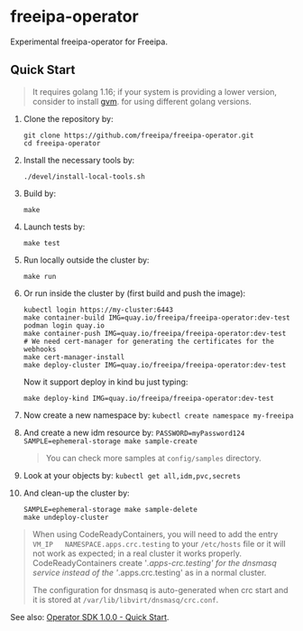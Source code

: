 # freeipa-operator

Experimental freeipa-operator for Freeipa.

## Quick Start

> It requires golang 1.16; if your system is providing a lower
> version, consider to install [gvm](https://github.com/moovweb/gvm#installing).
> for using different golang versions.

1. Clone the repository by:

   ```shell
   git clone https://github.com/freeipa/freeipa-operator.git
   cd freeipa-operator
   ```

1. Install the necessary tools by:

   ```shell
   ./devel/install-local-tools.sh
   ```

1. Build by:

   ```shell
   make
   ```

1. Launch tests by:

   ```shell
   make test
   ```

1. Run locally outside the cluster by:

   ```shell
   make run
   ```

1. Or run inside the cluster by (first build and push the image):

   ```shell
   kubectl login https://my-cluster:6443
   make container-build IMG=quay.io/freeipa/freeipa-operator:dev-test
   podman login quay.io
   make container-push IMG=quay.io/freeipa/freeipa-operator:dev-test
   # We need cert-manager for generating the certificates for the webhooks
   make cert-manager-install
   make deploy-cluster IMG=quay.io/freeipa/freeipa-operator:dev-test
   ```

   Now it support deploy in kind bu just typing:

   ```shell
   make deploy-kind IMG=quay.io/freeipa/freeipa-operator:dev-test
   ```

1. Now create a new namespace by: `kubectl create namespace my-freeipa`

1. And create a new idm resource by:
   `PASSWORD=myPassword124 SAMPLE=ephemeral-storage make sample-create`

   > You can check more samples at `config/samples` directory.

1. Look at your objects by: `kubectl get all,idm,pvc,secrets`

1. And clean-up the cluster by:

   ```shell
   SAMPLE=ephemeral-storage make sample-delete
   make undeploy-cluster
   ```

> When using CodeReadyContainers, you will need to add the entry
> `VM_IP   NAMESPACE.apps.crc.testing` to your `/etc/hosts` file
> or it will not work as expected; in a real cluster it works
> properly.
> CodeReadyContainers create '*.apps-crc.testing' for the dnsmasq
> service instead of the '*.apps.crc.testing' as in a normal cluster.
>
> The configuration for dnsmasq is auto-generated when crc start and
> it is stored at `/var/lib/libvirt/dnsmasq/crc.conf`.

See also: [Operator SDK 1.0.0 - Quick Start](https://sdk.operatorframework.io/docs/building-operators/golang/quickstart/).
